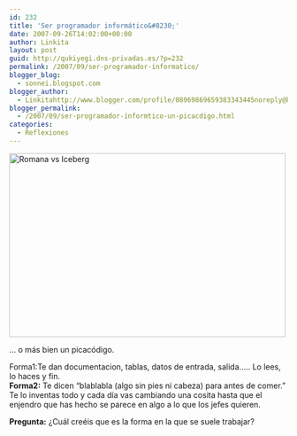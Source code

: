 ```yaml
---
id: 232
title: 'Ser programador informático&#8230;'
date: 2007-09-26T14:02:00+00:00
author: Linkita
layout: post
guid: http://qukiyegi.dns-privadas.es/?p=232
permalink: /2007/09/ser-programador-informatico/
blogger_blog:
  - sonnei.blogspot.com
blogger_author:
  - Linkitahttp://www.blogger.com/profile/08969869659383343445noreply@blogger.com
blogger_permalink:
  - /2007/09/ser-programador-informtico-un-picacdigo.html
categories:
  - Reflexiones
---
```

[<img src="http://farm1.static.flickr.com/179/435517880_b6bdd6d6ed.jpg" alt="Romana vs Iceberg" height="332" width="500" />](http://www.flickr.com/photos/linkita/435517880/ "Photo Sharing")  
<p><span>&#8230; o más bien un picacódigo.</span><span style="font-weight: bold;"></p> 

<p>
  Forma1:Te dan documentacion, tablas, datos de entrada, salida&#8230;.. Lo lees, lo haces y fin.<span style="font-weight: bold;"><br />Forma2:</span> Te dicen &#8220;blablabla (algo sin pies ni cabeza) para antes de comer.&#8221; Te lo inventas todo y cada día vas cambiando una cosita hasta que el enjendro que has hecho se parece en algo a lo que los jefes quieren.
</p>

<p>
  <span style="font-weight: bold;"> Pregunta:</span> ¿Cuál creéis que es la forma en la que se suele trabajar?
</p>
